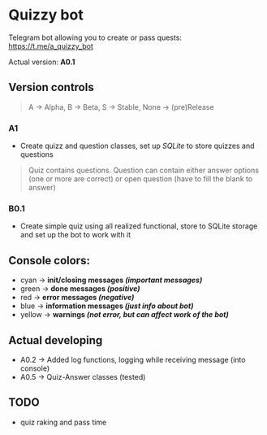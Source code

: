 # Quizzy bot
Telegram bot allowing you to create or pass quests:
https://t.me/a_quizzy_bot

Actual version: **A0.1**

## Version controls
> A -> Alpha, B -> Beta, S -> Stable, None -> (pre)Release
### A1
* Create quizz and question classes, set up _SQLite_ to store quizzes and questions
> Quiz contains questions. Question can contain either answer options (one or more are correct) or open question (have to fill the blank to answer)
### B0.1
* Create simple quiz using all realized functional, store to SQLite storage and set up the bot to work with it

## Console colors:
* cyan -> **init/closing messages _(important messages)_**
* green -> **done messages _(positive)_**
* red -> **error messages _(negative)_**
* blue -> **information messages _(just info about bot)_**
* yellow -> **warnings _(not error, but can affect work of the bot)_**

## Actual developing
* A0.2 -> Added log functions, logging while receiving message (into console)
* A0.5 -> Quiz-Answer classes (tested)

## TODO
* quiz raking and pass time